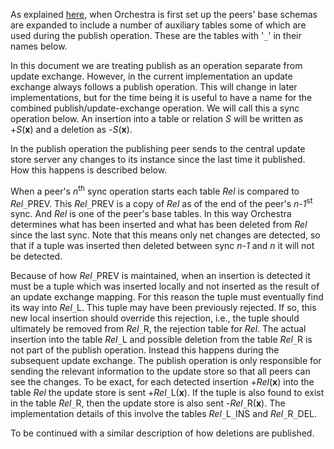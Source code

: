 As explained [here](OrchestraTables.md), when Orchestra is first set up the peers' base schemas are expanded to include a number of auxiliary tables some of which are used during the publish operation. These are the tables with '`_`' in their names below.

In this document we are treating publish as an operation separate from update exchange. However, in the current implementation an update exchange always follows a publish operation. This will change in later implementations, but for the time being it is useful to have a name for the combined publish/update-exchange operation. We will call this a sync operation below. An insertion into a table or relation _S_ will be written as +_S_(**x**) and a deletion as -_S_(**x**).

In the publish operation the publishing peer sends to the central update store server any changes to its instance since the last time it published. How this happens is described below.

When a peer's _n_<sup>th</sup> sync operation starts each table _Rel_ is compared to _Rel_`_`PREV. This _Rel_`_`PREV is a copy of _Rel_ as of the end of the peer's _n-1_<sup>st</sup> sync. And _Rel_ is one of the peer's base tables. In this way Orchestra determines what has been inserted and what has been deleted from _Rel_ since the last sync. Note that this means only net changes are detected, so that if a tuple was inserted then deleted between sync _n-1_ and _n_ it will not be detected.

Because of how _Rel_`_`PREV is maintained, when an insertion is detected it must be a tuple which was inserted locally and not inserted as the result of an update exchange mapping. For this reason the tuple must eventually find its way into _Rel_`_`L. This tuple may have been previously rejected. If so, this new local insertion should override this rejection, i.e., the tuple should ultimately be removed from _Rel_`_`R, the rejection table for _Rel_. The actual insertion into the table _Rel_`_`L and possible deletion from the table _Rel_`_`R is not part of the publish operation. Instead this happens during the subsequent update exchange. The publish operation is only responsible for sending the relevant information to the update store so that all peers can see the changes. To be exact, for each detected insertion +_Rel_(**x**) into the table _Rel_ the update store is sent +_Rel_`_`L(**x**). If the tuple is also found to exist in the table _Rel_`_`R, then the update store is also sent -_Rel_`_`R(**x**). The implementation details of this involve the tables _Rel_`_`L`_`INS and _Rel_`_`R`_`DEL.

To be continued with a similar description of how deletions are published.